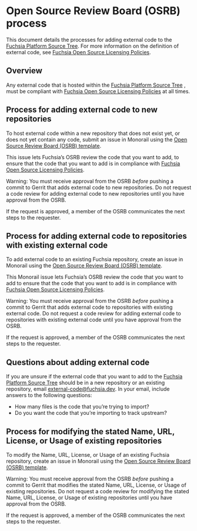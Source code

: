# Open Source Review Board (OSRB) process

This document details the processes for adding external code to the
[Fuchsia Platform Source Tree](https://fuchsia.googlesource.com/).
For more information on the definition of external code,
see [Fuchsia Open Source Licensing Policies](/docs/contribute/governance/policy/open-source-licensing-policies.md).

## Overview

Any external code that is hosted within the [Fuchsia Platform Source Tree](https://fuchsia.googlesource.com/)
, must be compliant with [Fuchsia Open Source Licensing Policies](/docs/contribute/governance/policy/open-source-licensing-policies.md)
at all times.

## Process for adding external code to new repositories

To host external code within a new repository that does not exist yet, or does
not yet contain any code, submit an issue in Monorail using the
[Open Source Review Board (OSRB) template](https://bugs.fuchsia.dev/p/fuchsia/issues/entry?template=Open+Source+Review+Board+).

This issue lets Fuchsia’s OSRB review the code that you want to add, to ensure
that the code that you want to add is in compliance with [Fuchsia Open Source Licensing Policies](/docs/contribute/governance/policy/open-source-licensing-policies.md).

Warning: You must receive approval from the OSRB _before_ pushing a commit to Gerrit that adds external code to new repositories. Do not request a code review for adding external code to new repositories until you have approval from the OSRB.

If the request is approved, a member of the OSRB communicates the next steps
to the requester.

## Process for adding external code to repositories with existing external code

To add external code to an existing Fuchsia repository, create an issue in
Monorail using the [Open Source Review Board (OSRB) template](https://bugs.fuchsia.dev/p/fuchsia/issues/entry?template=Open+Source+Review+Board+).

This Monorail issue lets Fuchsia’s OSRB review the code that you want to add
to ensure that the code that you want to add is in compliance with
[Fuchsia Open Source Licensing Policies](/docs/contribute/governance/policy/open-source-licensing-policies.md).

Warning: You must receive approval from the OSRB _before_ pushing a commit to Gerrit that adds external code to repositories with existing external code. Do not request a code review for adding external code to repositories with existing external code until you have approval from the OSRB.

If the request is approved, a member of the OSRB communicates the next steps
to the requester.

## Questions about adding external code

If you are unsure if the external code that you want to add to the
[Fuchsia Platform Source Tree](https://fuchsia.googlesource.com/) should be in
a new repository or an existing repository, email [external-code@fuchsia.dev](https://groups.google.com/a/fuchsia.dev/g/external-code).
In your email, include answers to the following questions:

  * How many files is the code that you’re trying to import?
  * Do you want the code that you’re importing to track upstream?

## Process for modifying the stated Name, URL, License, or Usage of existing repositories

To modify the Name, URL, License, or Usage of an existing Fuchsia repository,
create an issue in Monorail using the [Open Source Review Board (OSRB) template](https://bugs.fuchsia.dev/p/fuchsia/issues/entry?template=Open+Source+Review+Board+).

Warning: You must receive approval from the OSRB _before_ pushing a commit to Gerrit that modifies the stated Name, URL, License, or Usage of existing repositories. Do not request a code review for  modifying the stated Name, URL, License, or Usage of existing repositories until you have approval from the OSRB.

If the request is approved, a member of the OSRB communicates the next steps
to the requester.

